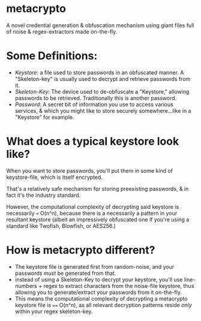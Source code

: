# metacrypto
A novel credential generation & obfuscation mechanism using giant files full of noise & regex-extractors made on-the-fly.

# Some Definitions:
- *Keystore*: a file used to store passwords in an obfuscated manner. A "Skeleton-key" is usually used to decrypt and retrieve passwords from it.
- *Skeleton-Key*: The device used to de-obfuscate a "Keystore," allowing passwords to be retrieved. Traditionally this is another password.
- *Password*: A secret bit of information you use to access various services, & which you might like to store securely somewhere...like in a "Keystore" for example.

# What does a typical keystore look like?
When you want to store passwords, you'll put them in some kind of keystore-file, which is itself encrypted.

That's a relatively safe mechanism for storing preexisting passwords, & in fact it's the industry standard.

However, the computational complexity of decrypting said keystore is necessarily `<` O(n^n), because there is a necessarily a pattern in your resultant keystore (albeit an impressively obfuscated one if you're using a standard like Twofish, Blowfish, or AES256.)


# How is metacrypto different?

- The keystore file is generated first from random-noise, and your passwords *must* be generated from that.
- instead of using a Skeleton-Key to decrypt your keystore, you'll use line-numbers + regex to extract characters from the noise-file keystore, thus allowing you to generate/extract your passwords from it on-the-fly.
- This means the computational complexity of decrypting a metacrypto keystore file is `==` O(n^n), as all relevant decryption patterns reside *only* within your regex skeleton-key.
